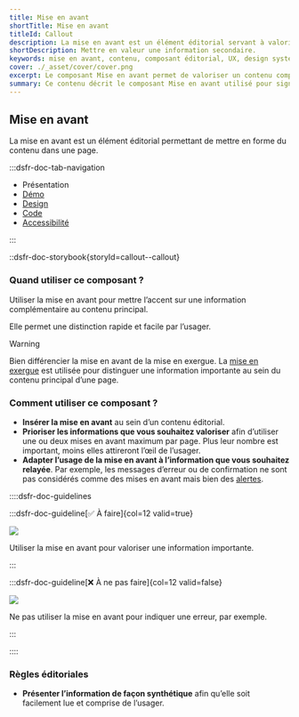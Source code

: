 ```yaml
---
title: Mise en avant
shortTitle: Mise en avant
titleId: Callout
description: La mise en avant est un élément éditorial servant à valoriser une information complémentaire dans une page de contenu.
shortDescription: Mettre en valeur une information secondaire.
keywords: mise en avant, contenu, composant éditorial, UX, design system, accessibilité, information, valorisation, page, interface
cover: ./_asset/cover/cover.png
excerpt: Le composant Mise en avant permet de valoriser un contenu complémentaire dans une page, en attirant l’attention de l’usager sans perturber la lecture principale.
summary: Ce contenu décrit le composant Mise en avant utilisé pour signaler une information complémentaire au sein d’un contenu éditorial. Il précise ses cas d’usage, le distingue de la mise en exergue et des alertes, et recommande de limiter son usage à une ou deux occurrences par page. Des règles éditoriales simples sont proposées pour garantir lisibilité et efficacité. Ce guide s’adresse aux concepteurs de contenus et interfaces souhaitant structurer l’information de manière claire et hiérarchisée.
---
```


## Mise en avant

La mise en avant est un élément éditorial permettant de mettre en forme du contenu dans une page.

:::dsfr-doc-tab-navigation

- Présentation
- [Démo](./demo/index.md)
- [Design](./design/index.md)
- [Code](./code/index.md)
- [Accessibilité](./accessibility/index.md)

:::

::dsfr-doc-storybook{storyId=callout--callout}

### Quand utiliser ce composant ?

Utiliser la mise en avant pour mettre l’accent sur une information complémentaire au contenu principal.

Elle permet une distinction rapide et facile par l’usager.

> [!WARNING]
> Bien différencier la mise en avant de la mise en exergue.
> La [mise en exergue](../../../highlight/_part/doc/index.md) est utilisée pour distinguer une information importante au sein du contenu principal d’une page.

### Comment utiliser ce composant ?

- **Insérer la mise en avant** au sein d’un contenu éditorial.
- **Prioriser les informations que vous souhaitez valoriser** afin d’utiliser une ou deux mises en avant maximum par page. Plus leur nombre est important, moins elles attireront l’œil de l’usager.
- **Adapter l’usage de la mise en avant à l’information que vous souhaitez relayée**. Par exemple, les messages d’erreur ou de confirmation ne sont pas considérés comme des mises en avant mais bien des [alertes](../../../alert/_part/doc/index.md).

::::dsfr-doc-guidelines

:::dsfr-doc-guideline[✅ À faire]{col=12 valid=true}

![](./_asset/use/do-1.png)

Utiliser la mise en avant pour valoriser une information importante.

:::

:::dsfr-doc-guideline[❌ À ne pas faire]{col=12 valid=false}

![](./_asset/use/dont-1.png)

Ne pas utiliser la mise en avant pour indiquer une erreur, par exemple.

:::

::::

### Règles éditoriales

- **Présenter l’information de façon synthétique** afin qu’elle soit facilement lue et comprise de l’usager.



